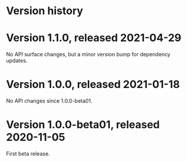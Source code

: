 # Version history

# Version 1.1.0, released 2021-04-29

No API surface changes, but a minor version bump for dependency updates.

# Version 1.0.0, released 2021-01-18

No API changes since 1.0.0-beta01.

# Version 1.0.0-beta01, released 2020-11-05

First beta release.

